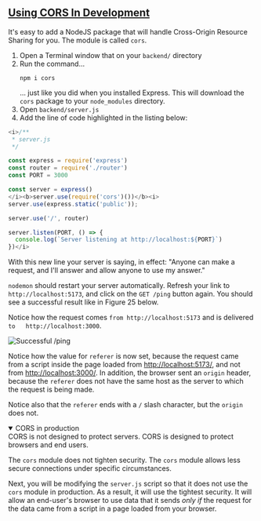 <!-- Using CORS in development -->
<section
  id="using-cors-in-development"
  aria-labelledby="using-cors-in-development"
  data-item="CORS at Dev Time"
>
  <h2><a href="#using-cors-in-development">Using CORS In Development</a></h2>

It's easy to add a NodeJS package that will handle Cross-Origin Resource Sharing for you. The module is called `cors`.

1. Open a Terminal window that on your `backend/` directory
2. Run the command...
   ```bash-w
   npm i cors
   ```
   ... just like you did when you installed Express. This will download the `cors` package to your `node_modules` directory.
3. Open `backend/server.js`
4. Add the line of code highlighted in the listing below:

```js
<i>/**
 * server.js
 */

const express = require('express')
const router = require('./router')
const PORT = 3000

const server = express()
</i><b>server.use(require('cors')())</b><i>
server.use(express.static('public'));

server.use('/', router)

server.listen(PORT, () => {
  console.log(`Server listening at http://localhost:${PORT}`)
})</i>
```

With this new line your server is saying, in effect: "Anyone can make a request, and I'll answer and allow anyone to use my answer."

`nodemon` should restart your server automatically. Refresh your link to `http://localhost:5173`, and click on the `GET /ping` button again. You should see a successful result like in Figure 25 below.

Notice how the request comes `from http://localhost:5173` and is delivered `to   http://localhost:3000`.

![Successful /ping](images/gotPing.webp)

Notice how the value for `referer` is now set, because the request came from a script inside the page loaded from [http://localhost:5173/](http://localhost:5173/), and not from [http://localhost:3000/](http://localhost:3000/). In addition, the browser sent an `origin` header, because the `referer` does not have the same host as the server to which the request is being made.

Notice also that the `referer` ends with a `/` slash character, but the `origin` does not.

<details class="pivot" open>
<summary>CORS in production</summary>
CORS is not designed to protect servers. CORS is designed to protect browsers and end users.

The `cors` module does not tighten security. The `cors` module allows less secure connections under specific circumstances.

Next, you will be modifying the `server.js` script so that it does not use the `cors` module in production. As a result, it will use the tightest security. It will allow an end-user's browser to use data that it sends _only if_ the request for the data came from a script in a page loaded from your browser.

</details>
</section>